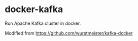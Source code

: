 docker-kafka
============

Run Apache Kafka cluster in docker.

Modified from https://github.com/wurstmeister/kafka-docker
